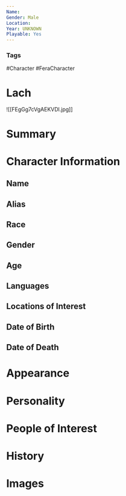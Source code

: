 ```yaml
---
Name: 
Gender: Male
Location: 
Year: UNKNOWN
Playable: Yes
---
```


### Tags
#Character #FeraCharacter 

# Lach

![[FEgGg7cVgAEKVDl.jpg]]
# Summary


# Character Information

## Name

## Alias

## Race

## Gender

## Age

## Languages

## Locations of Interest

## Date of Birth

## Date of Death

# Appearance

# Personality

# People of Interest

# History

# Images
